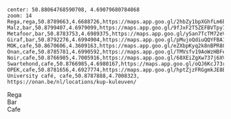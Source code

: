 <!--
 example: 
 NAME,type,LAT,LON,URL
 Malz,bar,50.8799407,4.6979099,https://maps.app.goo.gl/9fJxF2T5ZEFBVTpy7

 Types are: bar,cafe,restaurant
 -->

<pre><code class="language-map" id="bars">
center: 50.88064768590708, 4.69079680784868
zoom: 14
Rega,rega,50.8789663,4.6688726,https://maps.app.goo.gl/2hbZy1bpXGhfLm6bA
Malz,bar,50.8799407,4.6979099,https://maps.app.goo.gl/9fJxF2T5ZEFBVTpy7
Metafoor,bar,50.8783753,4.6989375,https://maps.app.goo.gl/ySan7TcTM72eVGXQ6
Giraf,bar,50.8792276,4.6994904,https://maps.app.goo.gl/pMujoQdiuQQYFBA17
MOK,cafe,50.8670606,4.3609163,https://maps.app.goo.gl/eZXbpKyq2k8nBPR88
Onan,cafe,50.8785781,4.6990592,https://maps.app.goo.gl/TMVsfv19AoWzHBFe6
Noir,cafe,50.8766985,4.7005916,https://maps.app.goo.gl/68XEiZgXw737j6XVA
Swartehond,cafe,50.8766985,4.6980167,https://maps.app.goo.gl/oQJ6KcJ73rHFh4xr5
OPEK,cafe,50.8781656,4.6927774,https://maps.app.goo.gl/hptZjzFRGgmkJE8B6
University café, cafe,50.8787888,4.7008323, https://onan.be/nl/locations/kup-kuleuven/
</code></pre>

<div class="legend-container">
  <div class="legend-item"><i class="fas fa-virus"></i></span> Rega</div>
  <div class="legend-item"><i class="fas fa-beer"></i></span> Bar</div>
  <div class="legend-item"><i class="fas fa-coffee"></i></span> Cafe</div>
<!-- 
  <div class="legend-item"><i class="fas fa-utensils"></i></span> Restaurant</div>
 -->
</div>
